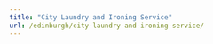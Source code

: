 ```yaml
---
title: "City Laundry and Ironing Service"
url: /edinburgh/city-laundry-and-ironing-service/
---
```

